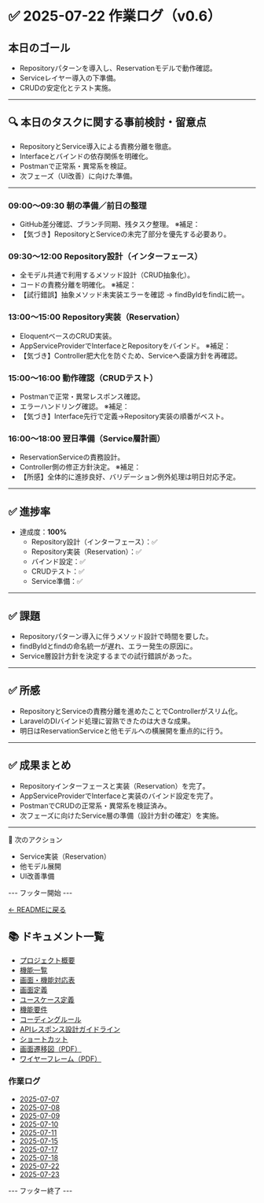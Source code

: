 # ✅ 2025-07-22 作業ログ（v0.6）

## 本日のゴール
- Repositoryパターンを導入し、Reservationモデルで動作確認。
- Serviceレイヤー導入の下準備。
- CRUDの安定化とテスト実施。

---

## 🔍 本日のタスクに関する事前検討・留意点
- RepositoryとService導入による責務分離を徹底。
- Interfaceとバインドの依存関係を明確化。
- Postmanで正常系・異常系を検証。
- 次フェーズ（UI改善）に向けた準備。

---

### 09:00〜09:30 朝の準備／前日の整理
- GitHub差分確認、ブランチ同期、残タスク整理。
※補足：
- 【気づき】RepositoryとServiceの未完了部分を優先する必要あり。

### 09:30〜12:00 Repository設計（インターフェース）
- 全モデル共通で利用するメソッド設計（CRUD抽象化）。
- コードの責務分離を明確化。
※補足：
- 【試行錯誤】抽象メソッド未実装エラーを確認 → findByIdをfindに統一。

### 13:00〜15:00 Repository実装（Reservation）
- EloquentベースのCRUD実装。
- AppServiceProviderでInterfaceとRepositoryをバインド。
※補足：
- 【気づき】Controller肥大化を防ぐため、Serviceへ委譲方針を再確認。

### 15:00〜16:00 動作確認（CRUDテスト）
- Postmanで正常・異常レスポンス確認。
- エラーハンドリング確認。
※補足：
- 【気づき】Interface先行で定義→Repository実装の順番がベスト。

### 16:00〜18:00 翌日準備（Service層計画）
- ReservationServiceの責務設計。
- Controller側の修正方針決定。
※補足：
- 【所感】全体的に進捗良好、バリデーション例外処理は明日対応予定。

---

## ✅ 進捗率
- 達成度：**100%**
    - Repository設計（インターフェース）：✅
    - Repository実装（Reservation）：✅
    - バインド設定：✅
    - CRUDテスト：✅
    - Service準備：✅

---

## ✅ 課題
- Repositoryパターン導入に伴うメソッド設計で時間を要した。
- findByIdとfindの命名統一が遅れ、エラー発生の原因に。
- Service層設計方針を決定するまでの試行錯誤があった。

---

## ✅ 所感
- RepositoryとServiceの責務分離を進めたことでControllerがスリム化。
- LaravelのDIバインド処理に習熟できたのは大きな成果。
- 明日はReservationServiceと他モデルへの横展開を重点的に行う。

---

## ✅ 成果まとめ
- Repositoryインターフェースと実装（Reservation）を完了。
- AppServiceProviderでInterfaceと実装のバインド設定を完了。
- PostmanでCRUDの正常系・異常系を検証済み。
- 次フェーズに向けたService層の準備（設計方針の確定）を実施。

---

📌 次のアクション
- Service実装（Reservation）
- 他モデル展開
- UI改善準備

--- フッター開始 ---

[← READMEに戻る](../../README.md)

## 📚 ドキュメント一覧

- [プロジェクト概要](../project-overview.md)
- [機能一覧](../features.md)
- [画面・機能対応表](../function_screen_map.md)
- [画面定義](../screens.md)
- [ユースケース定義](../usecase_reserve.md)
- [機能要件](../functional_requirements.md)
- [コーディングルール](../coding-rules.md)
- [APIレスポンス設計ガイドライン](../api_response.md)
- [ショートカット](../shortcuts.md)
- [画面遷移図（PDF）](../画面遷移図.pdf)
- [ワイヤーフレーム（PDF）](../ワイヤーフレーム.pdf)

### 作業ログ
- [2025-07-07](../logs/2025-07-07.md)
- [2025-07-08](../logs/2025-07-08.md)
- [2025-07-09](../logs/2025-07-09.md)
- [2025-07-10](../logs/2025-07-10.md)
- [2025-07-11](../logs/2025-07-11.md)
- [2025-07-15](../logs/2025-07-15.md)
- [2025-07-17](../logs/2025-07-17.md)
- [2025-07-18](../logs/2025-07-18.md)
- [2025-07-22](../logs/2025-07-22.md)
- [2025-07-23](../logs/2025-07-23.md)

--- フッター終了 ---
